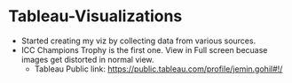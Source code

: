 # Tableau-Visualizations
- Started creating my viz by collecting data from various sources. 
- ICC Champions Trophy is the first one. View in Full screen becuase images get distorted in normal view. 
	* Tableau Public link: https://public.tableau.com/profile/jemin.gohil#!/
